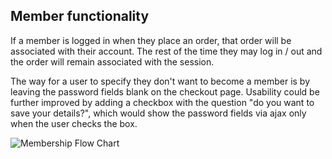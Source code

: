 ## Member functionality

If a member is logged in when they place an order, that order will be associated with their account. The rest of the time they may log in / out and the order will remain associated with the session.
	
The way for a user to specify they don't want to become a member is by leaving the password fields blank on the checkout page.
Usability could be further improved by adding a checkbox with the question "do you want to save your details?", which would show the password fields via ajax only when the user checks the box.

![Membership Flow Chart](images\membership-flow-chart.jpg)
